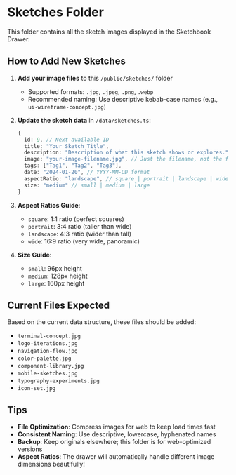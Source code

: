 # Sketches Folder

This folder contains all the sketch images displayed in the Sketchbook Drawer.

## How to Add New Sketches

1. **Add your image files** to this `/public/sketches/` folder
   - Supported formats: `.jpg`, `.jpeg`, `.png`, `.webp`
   - Recommended naming: Use descriptive kebab-case names (e.g., `ui-wireframe-concept.jpg`)

2. **Update the sketch data** in `/data/sketches.ts`:
   ```typescript
   {
     id: 9, // Next available ID
     title: "Your Sketch Title",
     description: "Description of what this sketch shows or explores.",
     image: "your-image-filename.jpg", // Just the filename, not the full path
     tags: ["Tag1", "Tag2", "Tag3"],
     date: "2024-01-20", // YYYY-MM-DD format
     aspectRatio: "landscape", // square | portrait | landscape | wide
     size: "medium" // small | medium | large
   }
   ```

3. **Aspect Ratios Guide**:
   - `square`: 1:1 ratio (perfect squares)
   - `portrait`: 3:4 ratio (taller than wide)
   - `landscape`: 4:3 ratio (wider than tall)
   - `wide`: 16:9 ratio (very wide, panoramic)

4. **Size Guide**:
   - `small`: 96px height
   - `medium`: 128px height  
   - `large`: 160px height

## Current Files Expected

Based on the current data structure, these files should be added:

- `terminal-concept.jpg`
- `logo-iterations.jpg`
- `navigation-flow.jpg`
- `color-palette.jpg`
- `component-library.jpg`
- `mobile-sketches.jpg`
- `typography-experiments.jpg`
- `icon-set.jpg`

## Tips

- **File Optimization**: Compress images for web to keep load times fast
- **Consistent Naming**: Use descriptive, lowercase, hyphenated names
- **Backup**: Keep originals elsewhere; this folder is for web-optimized versions
- **Aspect Ratios**: The drawer will automatically handle different image dimensions beautifully! 